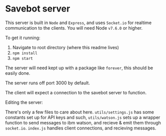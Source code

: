 # Savebot server

This server is built in `Node` and `Express`, and uses `Socket.io` for realtime
communication to the clients. You will need Node `v7.6.0` or
higher.

To get it running:
1. Navigate to root directory (where this readme lives)
2. `npm install`
3. `npm start`

The server will need kept up with a package like `forever`, this should be easily
done.

The server runs off port 3000 by default. 

The client will expect a connection to the savebot server to function.


Editing the server:

There's only a few files to care about here. `utils/settings.js` has some constants set up
for API keys and such, `utils/watson.js` sets up a wrapper function to send
messages to ibm watson, and recieve & emit them through `socket.io`. `index.js`
handles client connections, and recieving messages.
